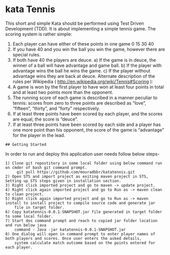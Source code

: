 # kata Tennis
This short and simple Kata should be performed using Test Driven Development (TDD). 
It is about implementing a simple tennis game. The scoring system is rather simple:
  1) Each player can have either of these points in one game 0 15 30 40
  2) If you have 40 and you win the ball you win the game, however there are special rules.
  3) If both have 40 the players are deuce.
      a) If the game is in deuce, the winner of a ball will have advantage and game ball.
      b) If the player with advantage wins the ball he wins the game.
      c) If the player without advantage wins they are back at deuce.
Alternate description of the rules per Wikipedia ( http://en.wikipedia.org/wiki/Tennis#Scoring ):
  1) A game is won by the first player to have won at least four points in total and at least two points more than the opponent.
  2) The running score of each game is described in a manner peculiar to tennis: scores from zero to three points are described as            “love”, “fifteen”, “thirty”, and “forty” respectively.
  3) If at least three points have been scored by each player, and the scores are equal, the score is “deuce”.
  4) If at least three points have been scored by each side and a player has one more point than his opponent, the score of the game is        “advantage” for the player in the lead.
  
    ## Getting Started
  
  In order to run and deploy this application user needs follow below steps-
  
    1) Clone git repostitory in some local folder using below command run on cmder of bash git command prompt.
         git pull https://github.com/mouradbbr/katatennis.git
    2) Open STS and import project as exiting maven project in STS, Setting up STS steps given in installation section.
    3) Right click imported project and go to maven -> update project.
    4) Right click again imported project and go to Run as -> maven clean to clean project.
    5) Right click again imported project and go to Run as -> maven install to install project to compile source code and generate jar
        file in target folder.
    6) Copy katatennis-0.0.1-SNAPSHOT.jar file generated in target folder to some local folder.
    7) Start dos command prompt and reach to copied jar folder location and run below java 
        command - Java -jar katatennis-0.0.1-SNAPSHOT.jar
    8) One dialog will open in command prompt to enter player names of both players and scores. Once user enters the asked details,
        system calculate match outcome based on the points entered for each player.
